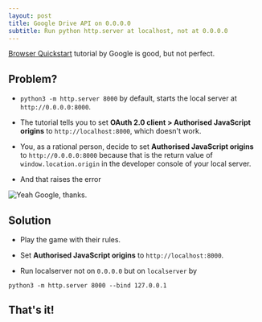 ```yaml
---
layout: post
title: Google Drive API on 0.0.0.0
subtitle: Run python http.server at localhost, not at 0.0.0.0
---
```


[Browser Quickstart](https://developers.google.com/drive/api/v3/quickstart/js) tutorial by Google is good, but not perfect.

## Problem?

- `python3 -m http.server 8000` by default, starts the local server at `http://0.0.0.0:8000`.

- The tutorial tells you to set **OAuth 2.0 client > Authorised JavaScript origins** to `http://localhost:8000`, which doesn't work.

- You, as a rational person, decide to set **Authorised JavaScript origins** to `http://0.0.0.0:8000` because that is the return value of `window.location.origin` in the developer console of your local server.

- And that raises the error

![Yeah Google, thanks.](https://lh3.googleusercontent.com/wsGZNpNJtrBrnnndeKlqrsr1do28aag7lSbe4TcpQnCMR5f0yN8EwjZTO70nSKRYH2ezgRk0s6oR "error message")

## Solution

- Play the game with their rules.

- Set **Authorised JavaScript origins** to `http://localhost:8000`.

- Run localserver not on `0.0.0.0` but on `localserver` by

`python3 -m http.server 8000 --bind 127.0.0.1`

## That's it!
